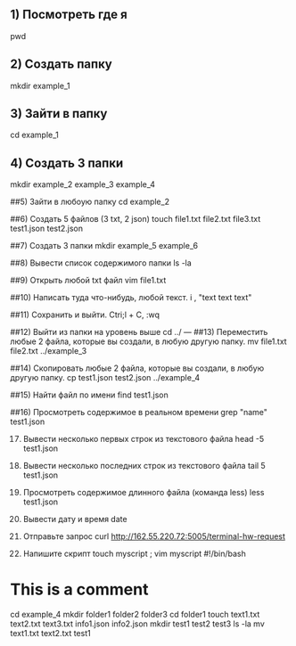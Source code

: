## 1) Посмотреть где я
pwd

## 2) Создать папку
mkdir example_1

## 3) Зайти в папку
cd example_1

## 4) Создать 3 папки
mkdir example_2 example_3 example_4

##5) Зайти в любоую папку
cd example_2

##6) Создать 5 файлов (3 txt, 2 json)
touch file1.txt file2.txt file3.txt test1.json test2.json

##7) Создать 3 папки
mkdir example_5 example_6

##8) Вывести список содержимого папки
ls -la

##9) Открыть любой txt файл
vim file1.txt

##10) Написать туда что-нибудь, любой текст. 
i , "text text text"

##11) Сохранить и выйти.
Ctri;l + C, :wq

##12) Выйти из папки на уровень выше
cd ../
—
##13) Переместить любые 2 файла, которые вы создали, в любую другую папку.
mv file1.txt file2.txt ../example_3

##14) Скопировать любые 2 файла, которые вы создали, в любую другую папку.
cp test1.json test2.json ../example_4

##15) Найти файл по имени
find test1.json

##16) Просмотреть содержимое в реальном времени
grep "name" test1.json

17) Вывести несколько первых строк из текстового файла
head -5 test1.json

18) Вывести несколько последних строк из текстового файла
tail 5 test1.json

19) Просмотреть содержимое длинного файла (команда less) 
less test1.json

20) Вывести дату и время
date

21) Отправьте запрос
curl http://162.55.220.72:5005/terminal-hw-request

22) Напишите скрипт
touch myscript ; vim myscript 
#!/bin/bash
# This is a comment
cd example_4
mkdir folder1 folder2 folder3
cd folder1
touch text1.txt text2.txt text3.txt info1.json info2.json
mkdir test1 test2 test3
ls -la
mv text1.txt text2.txt test1
